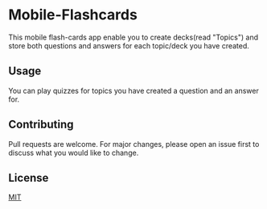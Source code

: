 # Mobile-Flashcards

This mobile flash-cards app enable you to create decks(read "Topics") and store both questions and answers for each topic/deck you have created.



## Usage

You can play quizzes for topics you have created a question and an answer for.
 

## Contributing
Pull requests are welcome. For major changes, please open an issue first to discuss what you would like to change.



## License
[MIT](https://choosealicense.com/licenses/mit/)